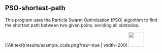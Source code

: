 ## PSO-shortest-path

This program uses the Particle Swarm Optimization (PSO) algorithm to find the shortest path between two given poins, avoiding all obstacles.

![Alt text](results/example_code.png?raw=true | width=200)
<img src="https://github.com/annafabris/PSO-shortest-path/results/example_code.png" width="48">
